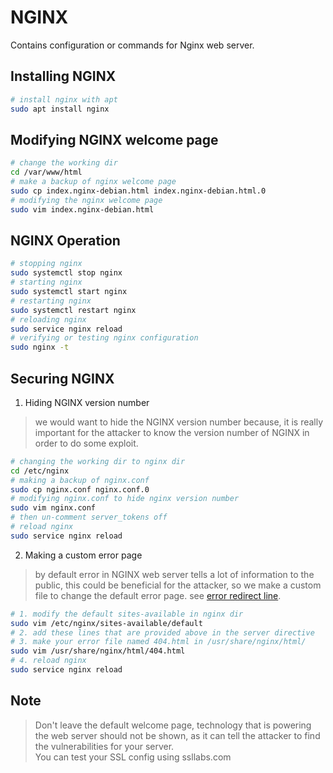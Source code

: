 # NGINX
Contains configuration or commands for Nginx web server.

## Installing NGINX
```zsh
# install nginx with apt
sudo apt install nginx
```

## Modifying NGINX welcome page
```zsh
# change the working dir
cd /var/www/html
# make a backup of nginx welcome page
sudo cp index.nginx-debian.html index.nginx-debian.html.0
# modifying the nginx welcome page
sudo vim index.nginx-debian.html
```

## NGINX Operation
```zsh
# stopping nginx
sudo systemctl stop nginx
# starting nginx
sudo systemctl start nginx
# restarting nginx
sudo systemctl restart nginx
# reloading nginx
sudo service nginx reload
# verifying or testing nginx configuration
sudo nginx -t
```

## Securing NGINX
1. Hiding NGINX version number
> we would want to hide the NGINX version number because, it is really important for the attacker to know the version number of NGINX in order to do some exploit.
```zsh
# changing the working dir to nginx dir
cd /etc/nginx
# making a backup of nginx.conf
sudo cp nginx.conf nginx.conf.0
# modifying nginx.conf to hide nginx version number
sudo vim nginx.conf
# then un-comment server_tokens off
# reload nginx
sudo service nginx reload
```
2. Making a custom error page
> by default error in NGINX web server tells a lot of information to the public, this could be beneficial for the attacker, so we make a custom file to change the default error page. see [error redirect line](error_redirect_line.txt).
```zsh
# 1. modify the default sites-available in nginx dir
sudo vim /etc/nginx/sites-available/default
# 2. add these lines that are provided above in the server directive
# 3. make your error file named 404.html in /usr/share/nginx/html/
sudo vim /usr/share/nginx/html/404.html
# 4. reload nginx
sudo service nginx reload
```

## Note
> Don't leave the default welcome page, technology that is powering the web server should not be shown, as it can tell the attacker to find the vulnerabilities for your server.  
You can test your SSL config using ssllabs.com